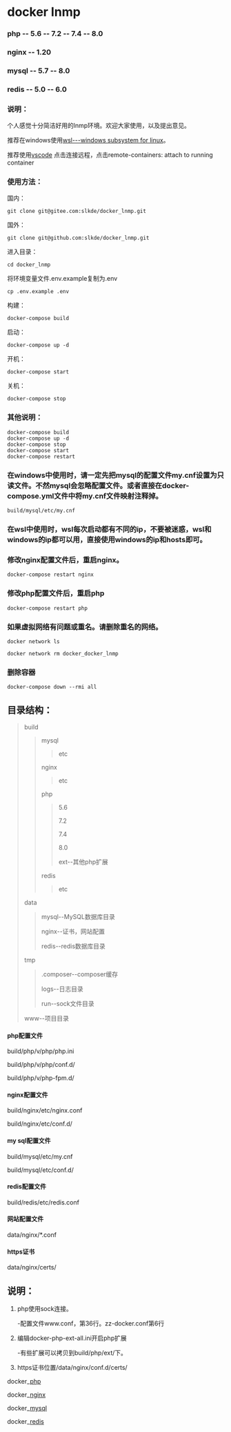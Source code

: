 # docker lnmp

### php      -- 5.6 -- 7.2 -- 7.4 -- 8.0
### nginx    -- 1.20
### mysql    -- 5.7 -- 8.0
### redis    -- 5.0 -- 6.0

### 说明：
个人感觉十分简洁好用的lnmp环境。欢迎大家使用，以及提出意见。

推荐在windows使用[wsl---windows subsystem for linux](https://github.com/slkde/wsl)。

推荐使用[vscode](https://github.com/slkde/vscode) 点击连接远程，点击remote-containers: attach to running container
### 使用方法：
国内：
```
git clone git@gitee.com:slkde/docker_lnmp.git
```
国外：
```
git clone git@github.com:slkde/docker_lnmp.git
```
进入目录：
```
cd docker_lnmp
```
将环境变量文件.env.example复制为.env
```
cp .env.example .env
```
构建：
```
docker-compose build
```
启动：
```
docker-compose up -d
```
开机：
```
docker-compose start
```
关机：
```
docker-compose stop
```
### 其他说明：
```
docker-compose build
docker-compose up -d
docker-compose stop
docker-compose start
docker-compose restart
```
### 在windows中使用时，请一定先把mysql的配置文件my.cnf设置为只读文件。不然mysql会忽略配置文件。或者直接在docker-compose.yml文件中将my.cnf文件映射注释掉。
```
build/mysql/etc/my.cnf
```
### 在wsl中使用时，wsl每次启动都有不同的ip，不要被迷惑，wsl和windows的ip都可以用，直接使用windows的ip和hosts即可。

### 修改nginx配置文件后，重启nginx。
```
docker-compose restart nginx
```
### 修改php配置文件后，重启php
```
docker-compose restart php
```
### 如果虚拟网络有问题或重名。请删除重名的网络。
```
docker network ls

docker network rm docker_docker_lnmp
```
### 删除容器
```
docker-compose down --rmi all
```
## 目录结构：

>build
>
>>mysql
>>>etc
>>
>>nginx
>>>etc
>>
>>php
>>>5.6
>>>
>>>7.2
>>>
>>>7.4
>>>
>>>8.0
>>>
>>>ext--其他php扩展
>>
>>redis
>>>etc
>>
>data
>>mysql--MySQL数据库目录
>>
>>nginx--证书，网站配置
>>
>>redis--redis数据库目录
>
>tmp
>>.composer--composer缓存
>>
>>logs--日志目录
>>
>>run--sock文件目录
>
>www--项目目录

#### php配置文件
build/php/v/php/php.ini

build/php/v/php/conf.d/

build/php/v/php-fpm.d/

#### nginx配置文件
build/nginx/etc/nginx.conf

build/nginx/etc/conf.d/

#### my sql配置文件
build/mysql/etc/my.cnf

build/mysql/etc/conf.d/

#### redis配置文件
build/redis/etc/redis.conf

#### 网站配置文件
data/nginx/*.conf

#### https证书
data/nginx/certs/

## 说明：

1. php使用sock连接。
   
    -配置文件www.conf，第36行。zz-docker.conf第6行
2. 编辑docker-php-ext-all.ini开启php扩展
   
    -有些扩展可以拷贝到build/php/ext/下。
3. https证书位置/data/nginx/conf.d/certs/

docker_[php](https://hub.docker.com/_/php)

docker_[nginx](https://hub.docker.com/_/nginx)

docker_[mysql](https://hub.docker.com/_/mysql)

docker_[redis](https://hub.docker.com/_/redis)